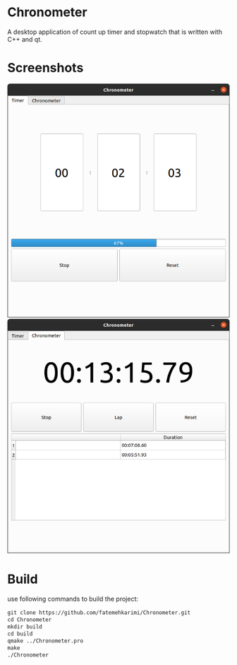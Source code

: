 # Chronometer
A desktop application of count up timer and stopwatch that is written with C++ and qt.

# Screenshots
![timer](screenshot/timer.png) ![chronometer](screenshot/chronometer.png)

# Build
use following commands to build the project:

    git clone https://github.com/fatemehkarimi/Chronometer.git
    cd Chronometer
    mkdir build
    cd build
    qmake ../Chronometer.pro
    make
    ./Chronometer

